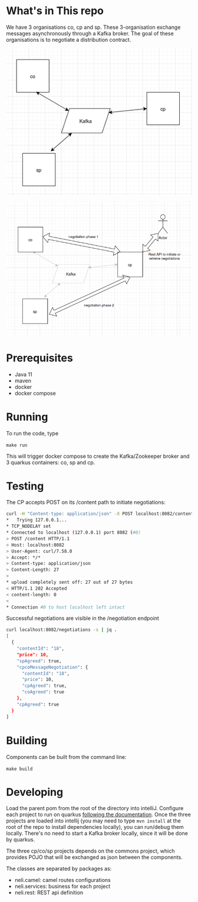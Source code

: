 # What's in This repo

We have 3 organisations co, cp and sp. These 3-organisation exchange messages asynchronously through a Kafka broker. The goal of these organisations is to negotiate a distribution contract.

![Component view](doc/img/architecture.png)

![Logical Data exchange, negotiation phases](doc/img/logical-architecture.png)

# Prerequisites

- Java 11
- maven
- docker
- docker compose
# Running

To run the code, type

`make run`

This will trigger docker compose to create the Kafka/Zookeeper broker and 3 quarkus containers: co, sp and cp.

# Testing

The CP accepts POST on its /content path to initiate negotiations:

```bash
curl -H "Content-type: application/json" -X POST localhost:8082/content -d '{"contentId":18,"price":10}' -v -s
*   Trying 127.0.0.1...
* TCP_NODELAY set
* Connected to localhost (127.0.0.1) port 8082 (#0)
> POST /content HTTP/1.1
> Host: localhost:8082
> User-Agent: curl/7.58.0
> Accept: */*
> Content-type: application/json
> Content-Length: 27
> 
* upload completely sent off: 27 out of 27 bytes
< HTTP/1.1 202 Accepted
< content-length: 0
< 
* Connection #0 to host localhost left intact

```
Successful negotiations are visible in the /negotiation endpoint

```bash
curl localhost:8082/negotiations -s | jq .
[
  {
    "contentId": "18",
    "price": 10,
    "spAgreed": true,
    "cpcoMessageNegotiation": {
      "contentId": "18",
      "price": 10,
      "cpAgreed": true,
      "coAgreed": true
    },
    "cpAgreed": true
  }
]
```

# Building

Components can be built from the command line:

```make build```

# Developing

Load the parent pom from the root of the directory into intelliJ. Configure each project to run on quarkus [following the documentation](https://www.jetbrains.com/help/idea/quarkus.html#new_microservice_project). Once the three projects are loaded into intellij (you may need to type `mvn install` at the root of the repo to install dependencies locally), you can run/debug them locally. There's no need to start a Kafka broker locally, since it will be done by quarkus.

The three cp/co/sp projects depends on the commons project, which provides POJO that will be exchanged as json between the components.

The classes are separated by packages as:

* neli.camel: camel routes configurations
* neli.services: business for each project
* neli.rest: REST api definition

